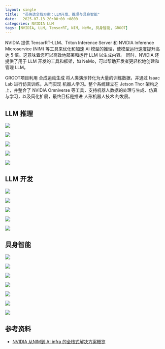 ```yaml
---
layout: single
title:  "英伟达全栈方案：LLM开发、推理与具身智能"
date:   2025-07-13 20:00:00 +0800
categories: NVIDIA LLM
tags: [NVIDIA, LLM, TensorRT, NIM, NeMo, 具身智能, GROOT]
---
```


NVIDIA 提供 TensorRT-LLM、Triton Inference Server 和 NVIDIA Inference Microservice (NIM) 等工具来优化和加速 AI 模型的推理，使模型运行速度提升高达 5 倍。这意味着您可以高效地部署和运行 LLM 以生成内容。
同时，NVIDIA 还提供了用于 LLM 开发的工具和框架，如 NeMo，可以帮助开发者更轻松地创建和管理 LLM。

GROOT项目利用 合成运动生成 将人类演示转化为大量的训练数据，并通过 Isaac Lab 进行仿真训练，从而实现 机器人学习。整个系统建立在 Jetson Thor 架构之上，并整合了 NVIDIA Omniverse 等工具，支持机器人数据的处理与生成、仿真与学习，以及简化扩展，最终目标是推进 人形机器人技术 的发展。

<!--more-->

## LLM 推理

![](/images/2025/NVIDIA/LLMStack/02.jpg)

![](/images/2025/NVIDIA/LLMStack/01.jpg)

![](/images/2025/NVIDIA/LLMStack/03.jpg)

![](/images/2025/NVIDIA/LLMStack/04.jpg)

![](/images/2025/NVIDIA/LLMStack/05.jpg)

## LLM 开发

![](/images/2025/NVIDIA/LLMStack/06.jpg)

![](/images/2025/NVIDIA/LLMStack/07.jpg)

![](/images/2025/NVIDIA/LLMStack/08.jpg)

![](/images/2025/NVIDIA/LLMStack/09.jpg)

![](/images/2025/NVIDIA/LLMStack/10.jpg)

## 具身智能

![](/images/2025/NVIDIA/LLMStack/11.jpg)

![](/images/2025/NVIDIA/LLMStack/12.jpg)

![](/images/2025/NVIDIA/LLMStack/13.jpg)

![](/images/2025/NVIDIA/LLMStack/14.jpg)

![](/images/2025/NVIDIA/LLMStack/15.jpg)

![](/images/2025/NVIDIA/LLMStack/16.jpg)

![](/images/2025/NVIDIA/LLMStack/17.jpg)

## 参考资料
- [NVIDIA 从NIM到 AI infra 的全栈式解决方案概览](https://www.bilibili.com/video/BV1EQGgzrE8y/)
